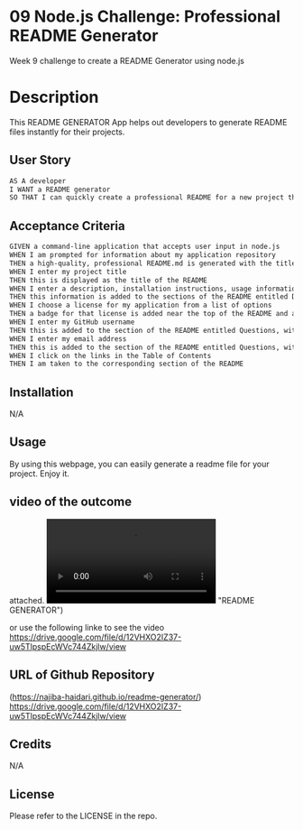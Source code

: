 # 09 Node.js Challenge: Professional README Generator
Week 9 challenge to create a README Generator using node.js

# Description
This README GENERATOR App helps out developers to generate README files instantly for their projects.

## User Story

```md
AS A developer
I WANT a README generator
SO THAT I can quickly create a professional README for a new project through node.js in command line
```

## Acceptance Criteria

```md
GIVEN a command-line application that accepts user input in node.js
WHEN I am prompted for information about my application repository
THEN a high-quality, professional README.md is generated with the title of my project and sections entitled Description, Table of Contents, Installation, Usage, License, Contributing, Tests, and Questions
WHEN I enter my project title
THEN this is displayed as the title of the README
WHEN I enter a description, installation instructions, usage information, contribution guidelines, and test instructions
THEN this information is added to the sections of the README entitled Description, Installation, Usage, Contributing, and Tests
WHEN I choose a license for my application from a list of options
THEN a badge for that license is added near the top of the README and a notice is added to the section of the README entitled License that explains which license the application is covered under
WHEN I enter my GitHub username
THEN this is added to the section of the README entitled Questions, with a link to my GitHub profile
WHEN I enter my email address
THEN this is added to the section of the README entitled Questions, with instructions on how to reach me with additional questions
WHEN I click on the links in the Table of Contents
THEN I am taken to the corresponding section of the README
```

## Installation

N/A

## Usage

By using this webpage, you can easily generate a readme file for your project. Enjoy it.

## video of the outcome

attached. 
![READEME generator](./Video-%20README%20Generator.webm) 
"README GENERATOR")

or use the following linke to see the video
https://drive.google.com/file/d/12VHXO2IZ37-uw5TlpspEcWVc744Zkjlw/view

## URL of Github Repository
(https://najiba-haidari.github.io/readme-generator/)
https://drive.google.com/file/d/12VHXO2IZ37-uw5TlpspEcWVc744Zkjlw/view


## Credits

N/A

## License

Please refer to the LICENSE in the repo.

